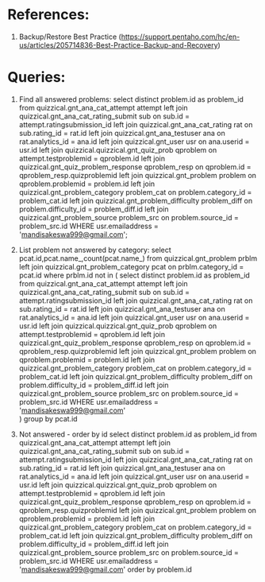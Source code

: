 References:
===========

1. Backup/Restore Best Practice (https://support.pentaho.com/hc/en-us/articles/205714836-Best-Practice-Backup-and-Recovery)



Queries:
========
1) Find all answered problems:
select distinct problem.id as problem_id from quizzical.gnt_ana_cat_attempt attempt
left join quizzical.gnt_ana_cat_rating_submit sub  on sub.id = attempt.ratingsubmission_id
left join quizzical.gnt_ana_cat_rating rat  on sub.rating_id = rat.id
left join quizzical.gnt_ana_testuser ana  on rat.analytics_id = ana.id
left join quizzical.gnt_user usr  on ana.userid = usr.id
left join quizzical.quizzical.gnt_quiz_prob qproblem  on attempt.testproblemid = qproblem.id
left join quizzical.gnt_quiz_problem_response qproblem_resp on qproblem.id = qproblem_resp.quizproblemid
left join quizzical.gnt_problem problem  on qproblem.problemid = problem.id
left join quizzical.gnt_problem_category problem_cat  on problem.category_id = problem_cat.id
left join quizzical.gnt_problem_difficulty problem_diff  on problem.difficulty_id = problem_diff.id
left join quizzical.gnt_problem_source problem_src  on problem.source_id = problem_src.id
WHERE usr.emailaddress = 'mandisakeswa999@gmail.com';


2) List problem not answered by category:
select pcat.id,pcat.name_,count(pcat.name_) from quizzical.gnt_problem prblm
left join quizzical.gnt_problem_category pcat on prblm.category_id = pcat.id
where prblm.id not in (
  select distinct problem.id as problem_id from quizzical.gnt_ana_cat_attempt attempt
  left join quizzical.gnt_ana_cat_rating_submit sub  on sub.id = attempt.ratingsubmission_id
  left join quizzical.gnt_ana_cat_rating rat  on sub.rating_id = rat.id
  left join quizzical.gnt_ana_testuser ana  on rat.analytics_id = ana.id
  left join quizzical.gnt_user usr  on ana.userid = usr.id
  left join quizzical.quizzical.gnt_quiz_prob qproblem  on attempt.testproblemid = qproblem.id
  left join quizzical.gnt_quiz_problem_response qproblem_resp on qproblem.id = qproblem_resp.quizproblemid
  left join quizzical.gnt_problem problem  on qproblem.problemid = problem.id
  left join quizzical.gnt_problem_category problem_cat  on problem.category_id = problem_cat.id
  left join quizzical.gnt_problem_difficulty problem_diff  on problem.difficulty_id = problem_diff.id
  left join quizzical.gnt_problem_source problem_src  on problem.source_id = problem_src.id
  WHERE usr.emailaddress = 'mandisakeswa999@gmail.com'  
  )
group by pcat.id


3) Not answered - order by id
select distinct problem.id as problem_id from quizzical.gnt_ana_cat_attempt attempt
left join quizzical.gnt_ana_cat_rating_submit sub  on sub.id = attempt.ratingsubmission_id
left join quizzical.gnt_ana_cat_rating rat  on sub.rating_id = rat.id
left join quizzical.gnt_ana_testuser ana  on rat.analytics_id = ana.id
left join quizzical.gnt_user usr  on ana.userid = usr.id
left join quizzical.quizzical.gnt_quiz_prob qproblem  on attempt.testproblemid = qproblem.id
left join quizzical.gnt_quiz_problem_response qproblem_resp on qproblem.id = qproblem_resp.quizproblemid
left join quizzical.gnt_problem problem  on qproblem.problemid = problem.id
left join quizzical.gnt_problem_category problem_cat  on problem.category_id = problem_cat.id
left join quizzical.gnt_problem_difficulty problem_diff  on problem.difficulty_id = problem_diff.id
left join quizzical.gnt_problem_source problem_src  on problem.source_id = problem_src.id
WHERE usr.emailaddress = 'mandisakeswa999@gmail.com'
order by problem.id
